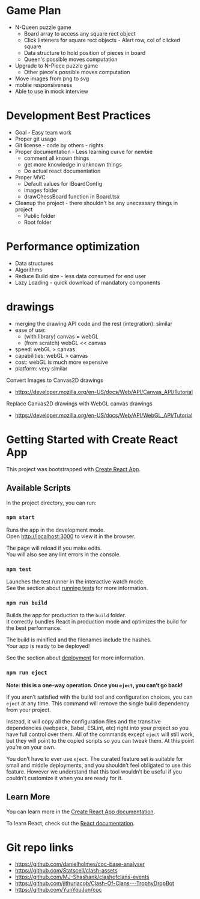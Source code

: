 # Game Plan
* N-Queen puzzle game
    * Board array to access any square rect object
    * Click listeners for square rect objects - Alert row, col of clicked square
    * Data structure to hold position of pieces in board
    * Queen's possible moves computation
* Upgrade to N-Piece puzzle game
    * Other piece's possible moves computation
* Move images from png to svg
* moblie responsiveness
* Able to use in mock interview

# Development Best Practices
* Goal - Easy team work
* Proper git usage
* Git license - code by others - rights
* Proper documentation - Less learning curve for newbie
    * comment all known things
    * get more knowledge in unknown things
    * Do actual react documentation
* Proper MVC
    * Default values for IBoardConfig
    * images folder
    * drawChessBoard function in Board.tsx
* Cleanup the project - there shouldn't be any unecessary things in project
    * Public folder
    * Root folder

# Performance optimization
* Data structures
* Algorithms
* Reduce Build size - less data consumed for end user
* Lazy Loading - quick download of mandatory components

# drawings
* merging the drawing API code and the rest (integration): similar
* ease of use:
    * (with library) canvas = webGL
    * (from scratch) webGL << canvas
* speed: webGL > canvas
* capabilities: webGL > canvas
* cost: webGL is much more expensive
* platform: very similar

Convert Images to Canvas2D drawings
* https://developer.mozilla.org/en-US/docs/Web/API/Canvas_API/Tutorial

Replace Canvas2D drawings with WebGL canvas drawings
* https://developer.mozilla.org/en-US/docs/Web/API/WebGL_API/Tutorial

# Getting Started with Create React App

This project was bootstrapped with [Create React App](https://github.com/facebook/create-react-app).

## Available Scripts

In the project directory, you can run:

### `npm start`

Runs the app in the development mode.\
Open [http://localhost:3000](http://localhost:3000) to view it in the browser.

The page will reload if you make edits.\
You will also see any lint errors in the console.

### `npm test`

Launches the test runner in the interactive watch mode.\
See the section about [running tests](https://facebook.github.io/create-react-app/docs/running-tests) for more information.

### `npm run build`

Builds the app for production to the `build` folder.\
It correctly bundles React in production mode and optimizes the build for the best performance.

The build is minified and the filenames include the hashes.\
Your app is ready to be deployed!

See the section about [deployment](https://facebook.github.io/create-react-app/docs/deployment) for more information.

### `npm run eject`

**Note: this is a one-way operation. Once you `eject`, you can’t go back!**

If you aren’t satisfied with the build tool and configuration choices, you can `eject` at any time. This command will remove the single build dependency from your project.

Instead, it will copy all the configuration files and the transitive dependencies (webpack, Babel, ESLint, etc) right into your project so you have full control over them. All of the commands except `eject` will still work, but they will point to the copied scripts so you can tweak them. At this point you’re on your own.

You don’t have to ever use `eject`. The curated feature set is suitable for small and middle deployments, and you shouldn’t feel obligated to use this feature. However we understand that this tool wouldn’t be useful if you couldn’t customize it when you are ready for it.

## Learn More

You can learn more in the [Create React App documentation](https://facebook.github.io/create-react-app/docs/getting-started).

To learn React, check out the [React documentation](https://reactjs.org/).

# Git repo links
* https://github.com/danielholmes/coc-base-analyser
* https://github.com/Statscell/clash-assets
* https://github.com/MJ-Shashank/clashofclans-events
* https://github.com/jithurjacob/Clash-Of-Clans---TrophyDropBot
* https://github.com/YunYouJun/coc